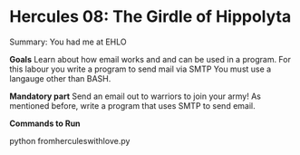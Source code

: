 # Hercules 08: The Girdle of Hippolyta

Summary:
You had me at EHLO

**Goals**
Learn about how email works and and can be used in a program.
For this labour you write a program to send mail via SMTP
You must use a langauge other than BASH.

**Mandatory part**
Send an email out to warriors to join your army!
As mentioned before, write a program that uses SMTP to send email.

**Commands to Run**

python fromherculeswithlove.py
